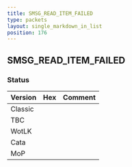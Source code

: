 ```yaml
---
title: SMSG_READ_ITEM_FAILED
type: packets
layout: single_markdown_in_list
position: 176
---
```


## SMSG_READ_ITEM_FAILED

### Status

Version | Hex | Comment
---------- | ---------- | ---------- 
Classic |  |  
TBC |  |  
WotLK |  |  
Cata |  |  
MoP |  |  